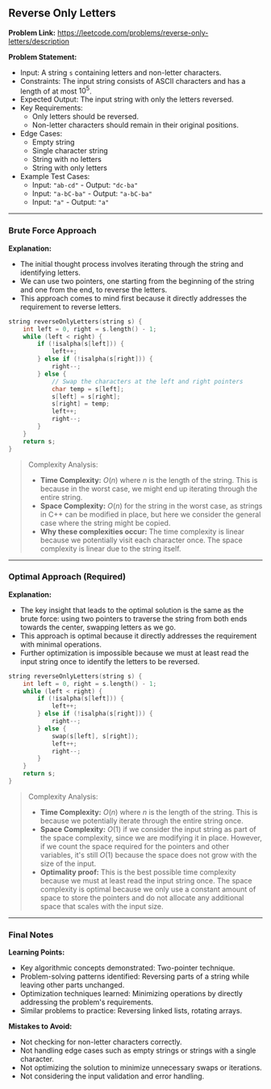 ## Reverse Only Letters

**Problem Link:** https://leetcode.com/problems/reverse-only-letters/description

**Problem Statement:**
- Input: A string `s` containing letters and non-letter characters.
- Constraints: The input string consists of ASCII characters and has a length of at most $10^5$.
- Expected Output: The input string with only the letters reversed.
- Key Requirements:
  - Only letters should be reversed.
  - Non-letter characters should remain in their original positions.
- Edge Cases:
  - Empty string
  - Single character string
  - String with no letters
  - String with only letters
- Example Test Cases:
  - Input: `"ab-cd"` - Output: `"dc-ba"`
  - Input: `"a-bC-ba"` - Output: `"a-bC-ba"`
  - Input: `"a"` - Output: `"a"`

---

### Brute Force Approach

**Explanation:**
- The initial thought process involves iterating through the string and identifying letters.
- We can use two pointers, one starting from the beginning of the string and one from the end, to reverse the letters.
- This approach comes to mind first because it directly addresses the requirement to reverse letters.

```cpp
string reverseOnlyLetters(string s) {
    int left = 0, right = s.length() - 1;
    while (left < right) {
        if (!isalpha(s[left])) {
            left++;
        } else if (!isalpha(s[right])) {
            right--;
        } else {
            // Swap the characters at the left and right pointers
            char temp = s[left];
            s[left] = s[right];
            s[right] = temp;
            left++;
            right--;
        }
    }
    return s;
}
```

> Complexity Analysis:
> - **Time Complexity:** $O(n)$ where $n$ is the length of the string. This is because in the worst case, we might end up iterating through the entire string.
> - **Space Complexity:** $O(n)$ for the string in the worst case, as strings in C++ can be modified in place, but here we consider the general case where the string might be copied.
> - **Why these complexities occur:** The time complexity is linear because we potentially visit each character once. The space complexity is linear due to the string itself.

---

### Optimal Approach (Required)

**Explanation:**
- The key insight that leads to the optimal solution is the same as the brute force: using two pointers to traverse the string from both ends towards the center, swapping letters as we go.
- This approach is optimal because it directly addresses the requirement with minimal operations.
- Further optimization is impossible because we must at least read the input string once to identify the letters to be reversed.

```cpp
string reverseOnlyLetters(string s) {
    int left = 0, right = s.length() - 1;
    while (left < right) {
        if (!isalpha(s[left])) {
            left++;
        } else if (!isalpha(s[right])) {
            right--;
        } else {
            swap(s[left], s[right]);
            left++;
            right--;
        }
    }
    return s;
}
```

> Complexity Analysis:
> - **Time Complexity:** $O(n)$ where $n$ is the length of the string. This is because we potentially iterate through the entire string once.
> - **Space Complexity:** $O(1)$ if we consider the input string as part of the space complexity, since we are modifying it in place. However, if we count the space required for the pointers and other variables, it's still $O(1)$ because the space does not grow with the size of the input.
> - **Optimality proof:** This is the best possible time complexity because we must at least read the input string once. The space complexity is optimal because we only use a constant amount of space to store the pointers and do not allocate any additional space that scales with the input size.

---

### Final Notes

**Learning Points:**
- Key algorithmic concepts demonstrated: Two-pointer technique.
- Problem-solving patterns identified: Reversing parts of a string while leaving other parts unchanged.
- Optimization techniques learned: Minimizing operations by directly addressing the problem's requirements.
- Similar problems to practice: Reversing linked lists, rotating arrays.

**Mistakes to Avoid:**
- Not checking for non-letter characters correctly.
- Not handling edge cases such as empty strings or strings with a single character.
- Not optimizing the solution to minimize unnecessary swaps or iterations.
- Not considering the input validation and error handling.